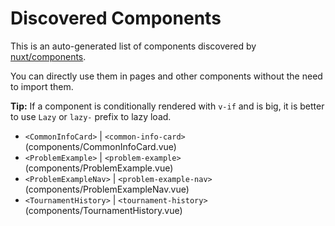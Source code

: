 # Discovered Components

This is an auto-generated list of components discovered by [nuxt/components](https://github.com/nuxt/components).

You can directly use them in pages and other components without the need to import them.

**Tip:** If a component is conditionally rendered with `v-if` and is big, it is better to use `Lazy` or `lazy-` prefix to lazy load.

- `<CommonInfoCard>` | `<common-info-card>` (components/CommonInfoCard.vue)
- `<ProblemExample>` | `<problem-example>` (components/ProblemExample.vue)
- `<ProblemExampleNav>` | `<problem-example-nav>` (components/ProblemExampleNav.vue)
- `<TournamentHistory>` | `<tournament-history>` (components/TournamentHistory.vue)
